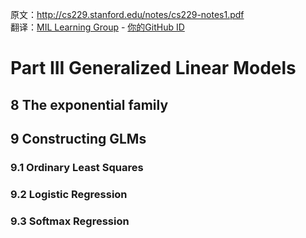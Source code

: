 原文：http://cs229.stanford.edu/notes/cs229-notes1.pdf  
翻译：[MIL Learning Group](https://github.com/milLearningGroup/Stanford-CS229-CN) - [你的GitHub ID](#对应链接地址)

# Part III Generalized Linear Models



## 8 The exponential family



## 9 Constructing GLMs



### 9.1 Ordinary Least Squares



### 9.2 Logistic Regression



### 9.3 Softmax Regression

